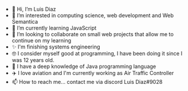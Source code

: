 - 👋 Hi, I’m Luis Diaz
- 👀 I’m interested in computing science, web development and Web Semantica
- 🌱 I’m currently learning JavaScript
- 💞️ I’m looking to collaborate on small web projects that allow me to continue on my learning
- ✨ I'm finishing systems engineering
- 🤓 I consider myself good at programming, I have been doing it since I was 12 years old.
- 🧩 I have a deep knowledge of Java programming language
- ✈️ I love aviation and I'm currently working as Air Traffic Controller
- 📫 How to reach me... contact me via discord Luis Diaz#9028

<!---
luisdiazd9/luisdiazd9 is a ✨ special ✨ repository because its `README.md` (this file) appears on your GitHub profile.
You can click the Preview link to take a look at your changes.
--->
